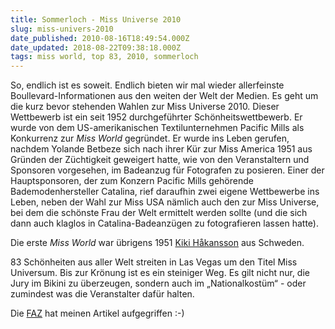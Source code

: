 ```yaml
---
title: Sommerloch - Miss Universe 2010
slug: miss-univers-2010
date_published: 2010-08-16T18:49:54.000Z
date_updated: 2018-08-22T09:38:18.000Z
tags: miss world, top 83, 2010, sommerloch
---
```


So, endlich ist es soweit. Endlich bieten wir mal wieder allerfeinste Boullevard-Informationen aus den weiten der Welt der Medien. Es geht um die kurz bevor stehenden Wahlen zur Miss Universe 2010. Dieser Wettbewerb ist ein seit 1952 durchgeführter Schönheitswettbewerb. Er wurde von dem US-amerikanischen Textilunternehmen Pacific Mills als Konkurrenz zur *Miss World* gegründet. Er wurde ins Leben gerufen, nachdem Yolande Betbeze sich nach ihrer Kür zur Miss America 1951 aus Gründen der Züchtigkeit geweigert hatte, wie von den Veranstaltern und Sponsoren vorgesehen, im Badeanzug für Fotografen zu posieren. Einer der Hauptsponsoren, der zum Konzern Pacific Mills gehörende Bademodenhersteller Catalina, rief daraufhin zwei eigene Wettbewerbe ins Leben, neben der Wahl zur Miss USA  nämlich auch den zur Miss Universe, bei dem die schönste Frau der Welt ermittelt werden sollte (und die sich dann auch klaglos in Catalina-Badeanzügen zu fotografieren lassen hatte).

Die erste *Miss World* war übrigens 1951 [Kiki Håkansson](http://www.google.de/search?q=Kiki+H%C3%A5kansson&amp;ie=utf-8&amp;oe=utf-8&amp;aq=t&amp;rls=org.mozilla:de:official&amp;client=firefox-a) aus Schweden.

83 Schönheiten aus aller Welt streiten in Las Vegas um den Titel Miss Universum. Bis zur Krönung ist es ein steiniger Weg. Es gilt nicht nur, die Jury im Bikini zu überzeugen, sondern auch im „Nationalkostüm“ - oder zumindest was die Veranstalter dafür halten.

Die [FAZ](http://www.faz.net/s/RubCD175863466D41BB9A6A93D460B81174/Doc~E34367D594489409391E0BBC5CDD5546E~ATpl~Ecommon~Sspezial.html) hat meinen Artikel aufgegriffen :-)
